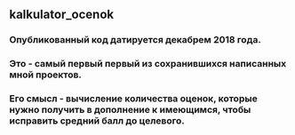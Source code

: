 ## kalkulator_ocenok
### Опубликованный код датируется декабрем 2018 года.
### Это - самый первый первый из сохранившихся написанных мной проектов.
### Его смысл - вычисление количества оценок, которые нужно получить в дополнение к имеющимся, чтобы исправить средний балл до целевого. 
